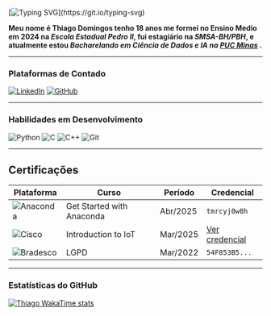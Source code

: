 
[![Typing SVG](https://readme-typing-svg.herokuapp.com/?color=58A6FF&size=30&center=true&vCenter=true&width=1000&lines=Welcome+To+My+Profile!)](https://git.io/typing-svg)



**Meu nome é Thiago Domingos tenho 18 anos me formei no Ensino Medio em 2024 na _Escola Estadual Pedro II_, fui estagiário na _SMSA-BH/PBH_, e atualmente estou _Bacharelando em Ciência de Dados e IA na [PUC Minas](https://www.pucminas.br/)_ .**

---

### Plataformas de Contado
[![LinkedIn](https://img.shields.io/badge/LinkedIn-0077B5?style=for-the-badge&logo=linkedin&logoColor=white)](https://www.linkedin.com/in/thiago-domingos-939031287/)
[![GitHub](https://img.shields.io/badge/GitHub-100000?style=for-the-badge&logo=github&logoColor=white)](https://github.com/ThiagoVenturim)


---

###  Habilidades em Desenvolvimento
![Python](https://img.shields.io/badge/Python-14354C?style=for-the-badge&logo=python&logoColor=white)
![C](https://img.shields.io/badge/C-00599C?style=for-the-badge&logo=c&logoColor=white)
![C++](https://img.shields.io/badge/C%2B%2B-00599C?style=for-the-badge&logo=c%2B%2B&logoColor=white)
<img src="https://img.shields.io/badge/Git-F05032?style=for-the-badge&logo=git&logoColor=white" alt="Git"> </div>

---
## Certificações

| Plataforma          | Curso                               | Período      | Credencial |
|---------------------|-------------------------------------|--------------|------------|
| ![Anaconda](https://img.shields.io/badge/Anaconda-44A833?style=for-the-badge&logo=anaconda&logoColor=white) | Get Started with Anaconda | Abr/2025 | `tmrcyj0w8h` |
| ![Cisco](https://img.shields.io/badge/Cisco-1BA0D7?style=for-the-badge&logo=cisco&logoColor=white) | Introduction to IoT | Mar/2025 | [Ver credencial](#) |
| ![Bradesco](https://img.shields.io/badge/Fundação_Bradesco-8A0B0B?style=for-the-badge&logo=book&logoColor=white) | LGPD | Mar/2022 | `54F853B5...` |

---

 ### Estatísticas do GitHub


[![Thiago WakaTime stats](https://github-readme-stats.vercel.app/api/wakatime?username=ThiagoVenturim)](https://github.com/ThiagoVenturim)
